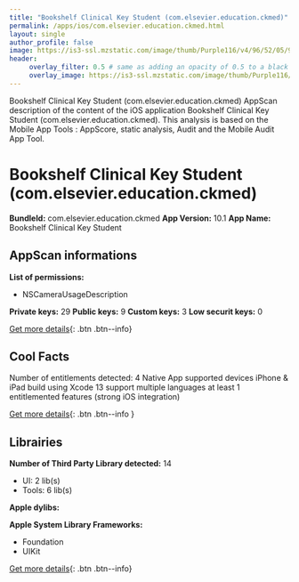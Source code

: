 ```yaml
---
title: "Bookshelf Clinical Key Student (com.elsevier.education.ckmed)"
permalink: /apps/ios/com.elsevier.education.ckmed.html
layout: single
author_profile: false
image: https://is3-ssl.mzstatic.com/image/thumb/Purple116/v4/96/52/05/965205a0-eb49-da33-6443-a908b416d42c/AppIcon-1x_U007emarketing-0-7-0-85-220.png/512x512bb.jpg
header: 
     overlay_filter: 0.5 # same as adding an opacity of 0.5 to a black background
     overlay_image: https://is3-ssl.mzstatic.com/image/thumb/Purple116/v4/96/52/05/965205a0-eb49-da33-6443-a908b416d42c/AppIcon-1x_U007emarketing-0-7-0-85-220.png/512x512bb.jpg
---
```

Bookshelf Clinical Key Student (com.elsevier.education.ckmed) AppScan description of the content of the iOS application Bookshelf Clinical Key Student (com.elsevier.education.ckmed). This analysis is based on the Mobile App Tools : AppScore, static analysis, Audit and the Mobile Audit App Tool.

# Bookshelf Clinical Key Student (com.elsevier.education.ckmed)

**BundleId:** com.elsevier.education.ckmed
**App Version:** 10.1
**App Name:** Bookshelf Clinical Key Student


## AppScan informations 

**List of permissions:** 
- NSCameraUsageDescription
  
  
**Private keys:** 29
**Public keys:** 9
**Custom keys:** 3
**Low securit keys:** 0
  
[Get more details](/pricing.html){: .btn .btn--info}

## Cool Facts

Number of entitlements detected: 4
Native App
supported devices iPhone & iPad
build using Xcode 13
support multiple languages
at least 1 entitlemented features (strong iOS integration)
  
[Get more details](/pricing.html){: .btn .btn--info }

## Librairies 
**Number of Third Party Library detected:** 14
- UI: 2 lib(s)
- Tools: 6 lib(s)


**Apple dylibs:**


**Apple System Library Frameworks:**
- Foundation
- UIKit


  
[Get more details](/pricing.html){: .btn .btn--info}


